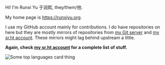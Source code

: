 Hi! I'm Runxi Yu 于润熙, they/them/他.

My home page is <https://runxiyu.org>.

I use my GitHub account mainly for contributions. I do have repositories on here but they are mostly mirrors of repositories from [my Git server](https://git.runxiyu.org/) and [my sr.ht account](https://git.sr.ht/~runxiyu). These mirrors might lag behind upstream a little.

**Again, check [my sr.ht account](https://git.sr.ht/~runxiyu) for a complete list of stuff.**

![Some top languages card thing](https://github-readme-stats.vercel.app/api/top-langs/?username=runxiyu&hide=html,text,markdown,roff,ini,tex)
